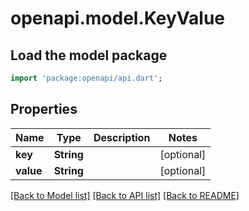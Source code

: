 # openapi.model.KeyValue

## Load the model package
```dart
import 'package:openapi/api.dart';
```

## Properties
Name | Type | Description | Notes
------------ | ------------- | ------------- | -------------
**key** | **String** |  | [optional] 
**value** | **String** |  | [optional] 

[[Back to Model list]](../README.md#documentation-for-models) [[Back to API list]](../README.md#documentation-for-api-endpoints) [[Back to README]](../README.md)


